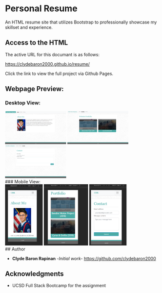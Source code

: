 # Personal Resume

An HTML resume site that utilizes Bootstrap to professionally showcase my skillset and experience.

## Access to the HTML

The active URL for this documant is as follows:

https://clydebaron2000.github.io/resume/

Click the link to view the full project via Github Pages.

## Webpage Preview:
### Desktop View:
<style>
    #desktop img{
        width:200px
    }
    #mobile img{
        height:200px;
    }
</style>
<section id="desktop">
    <img src="assets/images/ABOUT.PNG">
    <img src="assets/images/PORTFOLIO.PNG">
    <img src="assets/images/CONTACT.PNG">
</section>
### Mobile View:
<section id="mobile">
    <img src="assets/images/ABOUTMOBILE.PNG">
    <img src="assets/images/PORTFOLIOMOBILE.PNG">
    <img src="assets/images/CONTACTMOBILE.PNG">
</section>
## Author

* **Clyde Baron Rapinan** -*Initial work*- https://github.com/clydebaron2000

## Acknowledgments

* UCSD Full Stack Bootcamp for the assignment